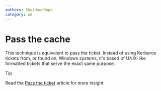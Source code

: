```yaml
---
authors: ShutdownRepo
category: ad
---
```


# Pass the cache

This technique is equivalent to pass the ticket. Instead of using Kerberos tickets from, or found on, Windows systems, it's based of UNIX-like formatted tickets that serve the exact same purpose.


> [!TIP]
> Read the [Pass the ticket](ptt.md) article for more insight


